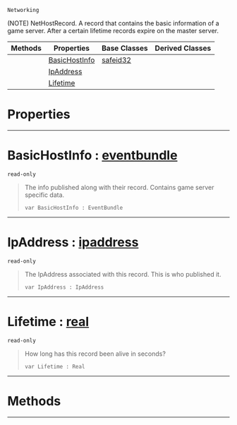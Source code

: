  `Networking`

(NOTE) NetHostRecord. A record that contains the basic information of a game server. After a certain lifetime records expire on the master server.

|Methods|Properties|Base Classes|Derived Classes|
|---|---|---|---|
| |[ BasicHostInfo](nethostrecord.md#basichostinfo-zilch-engin)|[safeid32](safeid32.md)| |
| |[ IpAddress](nethostrecord.md#ipaddress-zilch-engine-do)| | |
| |[ Lifetime](nethostrecord.md#lifetime-zilch-engine-doc)| | |


 #  Properties


---  
 #  BasicHostInfo : [eventbundle](eventbundle.md)

 `read-only`

> The info published along with their record. Contains game server specific data.
> ```TS:Nada
> var BasicHostInfo : EventBundle


---  
 #  IpAddress : [ipaddress](ipaddress.md)

 `read-only`

> The IpAddress associated with this record. This is who published it.
> ```TS:Nada
> var IpAddress : IpAddress


---  
 #  Lifetime : [real](../nada_base_types/real.md)

 `read-only`

> How long has this record been alive in seconds?
> ```TS:Nada
> var Lifetime : Real


---  
 #  Methods


---  
 

 